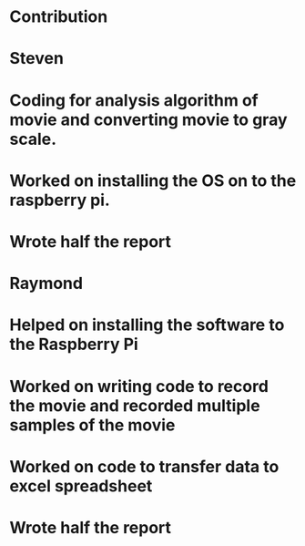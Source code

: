 # Contribution
# Steven
# Coding for analysis algorithm of movie and converting movie to gray scale. 
# Worked on installing the OS on to the raspberry pi. 
# Wrote half the report

# Raymond 
# Helped on installing the software to the Raspberry Pi
# Worked on writing code to record the movie  and recorded multiple samples of the movie
# Worked on code to transfer data to excel spreadsheet
# Wrote half the report

